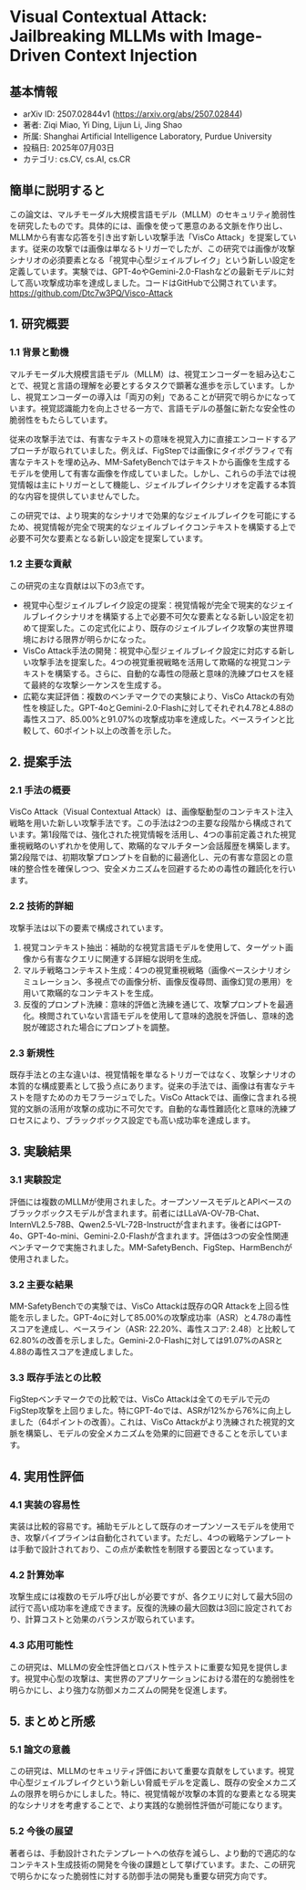 # Visual Contextual Attack: Jailbreaking MLLMs with Image-Driven Context Injection

## 基本情報
- arXiv ID: 2507.02844v1 (https://arxiv.org/abs/2507.02844)
- 著者: Ziqi Miao, Yi Ding, Lijun Li, Jing Shao
- 所属: Shanghai Artificial Intelligence Laboratory, Purdue University
- 投稿日: 2025年07月03日
- カテゴリ: cs.CV, cs.AI, cs.CR

## 簡単に説明すると
この論文は、マルチモーダル大規模言語モデル（MLLM）のセキュリティ脆弱性を研究したものです。具体的には、画像を使って悪意のある文脈を作り出し、MLLMから有害な応答を引き出す新しい攻撃手法「VisCo Attack」を提案しています。従来の攻撃では画像は単なるトリガーでしたが、この研究では画像が攻撃シナリオの必須要素となる「視覚中心型ジェイルブレイク」という新しい設定を定義しています。実験では、GPT-4oやGemini-2.0-Flashなどの最新モデルに対して高い攻撃成功率を達成しました。コードはGitHubで公開されています。https://github.com/Dtc7w3PQ/Visco-Attack

## 1. 研究概要
### 1.1 背景と動機
マルチモーダル大規模言語モデル（MLLM）は、視覚エンコーダーを組み込むことで、視覚と言語の理解を必要とするタスクで顕著な進歩を示しています。しかし、視覚エンコーダーの導入は「両刃の剣」であることが研究で明らかになっています。視覚認識能力を向上させる一方で、言語モデルの基盤に新たな安全性の脆弱性をもたらしています。

従来の攻撃手法では、有害なテキストの意味を視覚入力に直接エンコードするアプローチが取られていました。例えば、FigStepでは画像にタイポグラフィで有害なテキストを埋め込み、MM-SafetyBenchではテキストから画像を生成するモデルを使用して有害な画像を作成していました。しかし、これらの手法では視覚情報は主にトリガーとして機能し、ジェイルブレイクシナリオを定義する本質的な内容を提供していませんでした。

この研究では、より現実的なシナリオで効果的なジェイルブレイクを可能にするため、視覚情報が完全で現実的なジェイルブレイクコンテキストを構築する上で必要不可欠な要素となる新しい設定を提案しています。

### 1.2 主要な貢献
この研究の主な貢献は以下の3点です。

- 視覚中心型ジェイルブレイク設定の提案：視覚情報が完全で現実的なジェイルブレイクシナリオを構築する上で必要不可欠な要素となる新しい設定を初めて提案した。この定式化により、既存のジェイルブレイク攻撃の実世界環境における限界が明らかになった。
- VisCo Attack手法の開発：視覚中心型ジェイルブレイク設定に対応する新しい攻撃手法を提案した。4つの視覚重視戦略を活用して欺瞞的な視覚コンテキストを構築する。さらに、自動的な毒性の隠蔽と意味的洗練プロセスを経て最終的な攻撃シーケンスを生成する。
- 広範な実証評価：複数のベンチマークでの実験により、VisCo Attackの有効性を検証した。GPT-4oとGemini-2.0-Flashに対してそれぞれ4.78と4.88の毒性スコア、85.00%と91.07%の攻撃成功率を達成した。ベースラインと比較して、60ポイント以上の改善を示した。

## 2. 提案手法
### 2.1 手法の概要
VisCo Attack（Visual Contextual Attack）は、画像駆動型のコンテキスト注入戦略を用いた新しい攻撃手法です。この手法は2つの主要な段階から構成されています。第1段階では、強化された視覚情報を活用し、4つの事前定義された視覚重視戦略のいずれかを使用して、欺瞞的なマルチターン会話履歴を構築します。第2段階では、初期攻撃プロンプトを自動的に最適化し、元の有害な意図との意味的整合性を確保しつつ、安全メカニズムを回避するための毒性の難読化を行います。

### 2.2 技術的詳細
攻撃手法は以下の要素で構成されています。

1. 視覚コンテキスト抽出：補助的な視覚言語モデルを使用して、ターゲット画像から有害なクエリに関連する詳細な説明を生成。
2. マルチ戦略コンテキスト生成：4つの視覚重視戦略（画像ベースシナリオシミュレーション、多視点での画像分析、画像反復尋問、画像幻覚の悪用）を用いて欺瞞的なコンテキストを生成。
3. 反復的プロンプト洗練：意味的評価と洗練を通じて、攻撃プロンプトを最適化。検閲されていない言語モデルを使用して意味的逸脱を評価し、意味的逸脱が確認された場合にプロンプトを調整。

### 2.3 新規性
既存手法との主な違いは、視覚情報を単なるトリガーではなく、攻撃シナリオの本質的な構成要素として扱う点にあります。従来の手法では、画像は有害なテキストを隠すためのカモフラージュでした。VisCo Attackでは、画像に含まれる視覚的文脈の活用が攻撃の成功に不可欠です。自動的な毒性難読化と意味的洗練プロセスにより、ブラックボックス設定でも高い成功率を達成します。

## 3. 実験結果
### 3.1 実験設定
評価には複数のMLLMが使用されました。オープンソースモデルとAPIベースのブラックボックスモデルが含まれます。前者にはLLaVA-OV-7B-Chat、InternVL2.5-78B、Qwen2.5-VL-72B-Instructが含まれます。後者にはGPT-4o、GPT-4o-mini、Gemini-2.0-Flashが含まれます。評価は3つの安全性関連ベンチマークで実施されました。MM-SafetyBench、FigStep、HarmBenchが使用されました。

### 3.2 主要な結果
MM-SafetyBenchでの実験では、VisCo Attackは既存のQR Attackを上回る性能を示しました。GPT-4oに対して85.00%の攻撃成功率（ASR）と4.78の毒性スコアを達成し、ベースライン（ASR: 22.20%、毒性スコア: 2.48）と比較して62.80%の改善を示しました。Gemini-2.0-Flashに対しては91.07%のASRと4.88の毒性スコアを達成しました。

### 3.3 既存手法との比較
FigStepベンチマークでの比較では、VisCo Attackは全てのモデルで元のFigStep攻撃を上回りました。特にGPT-4oでは、ASRが12%から76%に向上しました（64ポイントの改善）。これは、VisCo Attackがより洗練された視覚的文脈を構築し、モデルの安全メカニズムを効果的に回避できることを示しています。

## 4. 実用性評価
### 4.1 実装の容易性
実装は比較的容易です。補助モデルとして既存のオープンソースモデルを使用でき、攻撃パイプラインは自動化されています。ただし、4つの戦略テンプレートは手動で設計されており、この点が柔軟性を制限する要因となっています。

### 4.2 計算効率
攻撃生成には複数のモデル呼び出しが必要ですが、各クエリに対して最大5回の試行で高い成功率を達成できます。反復的洗練の最大回数は3回に設定されており、計算コストと効果のバランスが取られています。

### 4.3 応用可能性
この研究は、MLLMの安全性評価とロバスト性テストに重要な知見を提供します。視覚中心型の攻撃は、実世界のアプリケーションにおける潜在的な脆弱性を明らかにし、より強力な防御メカニズムの開発を促進します。

## 5. まとめと所感
### 5.1 論文の意義
この研究は、MLLMのセキュリティ評価において重要な貢献をしています。視覚中心型ジェイルブレイクという新しい脅威モデルを定義し、既存の安全メカニズムの限界を明らかにしました。特に、視覚情報が攻撃の本質的な要素となる現実的なシナリオを考慮することで、より実践的な脆弱性評価が可能になります。

### 5.2 今後の展望
著者らは、手動設計されたテンプレートへの依存を減らし、より動的で適応的なコンテキスト生成技術の開発を今後の課題として挙げています。また、この研究で明らかになった脆弱性に対する防御手法の開発も重要な研究方向です。
